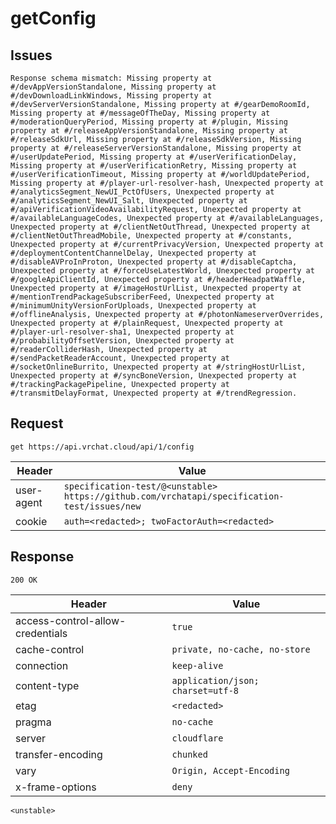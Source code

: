 # getConfig

## Issues
```
Response schema mismatch: Missing property at #/devAppVersionStandalone, Missing property at #/devDownloadLinkWindows, Missing property at #/devServerVersionStandalone, Missing property at #/gearDemoRoomId, Missing property at #/messageOfTheDay, Missing property at #/moderationQueryPeriod, Missing property at #/plugin, Missing property at #/releaseAppVersionStandalone, Missing property at #/releaseSdkUrl, Missing property at #/releaseSdkVersion, Missing property at #/releaseServerVersionStandalone, Missing property at #/userUpdatePeriod, Missing property at #/userVerificationDelay, Missing property at #/userVerificationRetry, Missing property at #/userVerificationTimeout, Missing property at #/worldUpdatePeriod, Missing property at #/player-url-resolver-hash, Unexpected property at #/analyticsSegment_NewUI_PctOfUsers, Unexpected property at #/analyticsSegment_NewUI_Salt, Unexpected property at #/apiVerificationVideoAvailabilityRequest, Unexpected property at #/availableLanguageCodes, Unexpected property at #/availableLanguages, Unexpected property at #/clientNetOutThread, Unexpected property at #/clientNetOutThreadMobile, Unexpected property at #/constants, Unexpected property at #/currentPrivacyVersion, Unexpected property at #/deploymentContentChannelDelay, Unexpected property at #/disableAVProInProton, Unexpected property at #/disableCaptcha, Unexpected property at #/forceUseLatestWorld, Unexpected property at #/googleApiClientId, Unexpected property at #/headerHeadpatWaffle, Unexpected property at #/imageHostUrlList, Unexpected property at #/mentionTrendPackageSubscriberFeed, Unexpected property at #/minimumUnityVersionForUploads, Unexpected property at #/offlineAnalysis, Unexpected property at #/photonNameserverOverrides, Unexpected property at #/plainRequest, Unexpected property at #/player-url-resolver-sha1, Unexpected property at #/probabilityOffsetVersion, Unexpected property at #/readerColliderHash, Unexpected property at #/sendPacketReaderAccount, Unexpected property at #/socketOnlineBurrito, Unexpected property at #/stringHostUrlList, Unexpected property at #/syncBoneVersion, Unexpected property at #/trackingPackagePipeline, Unexpected property at #/transmitDelayFormat, Unexpected property at #/trendRegression.
```

## Request
`get https://api.vrchat.cloud/api/1/config`

| Header | Value |
| ------ | ----- |
| user-agent | `specification-test/@<unstable> https://github.com/vrchatapi/specification-test/issues/new` |
| cookie | `auth=<redacted>; twoFactorAuth=<redacted>` |


## Response
`200 OK`

| Header | Value |
| ------ | ----- |
| access-control-allow-credentials | `true` |
| cache-control | `private, no-cache, no-store` |
| connection | `keep-alive` |
| content-type | `application/json; charset=utf-8` |
| etag | `<redacted>` |
| pragma | `no-cache` |
| server | `cloudflare` |
| transfer-encoding | `chunked` |
| vary | `Origin, Accept-Encoding` |
| x-frame-options | `deny` |

```jsonc
<unstable>
```
